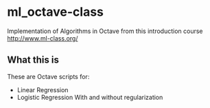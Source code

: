 # ml_octave-class
Implementation of Algorithms in Octave from this introduction course http://www.ml-class.org/
## What this is
These are Octave scripts for:
- Linear Regression
- Logistic Regression
With and without regularization
